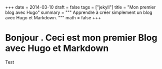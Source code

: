 +++
date = 2014-03-10
draft = false
tags = ["jekyll"]
title = "Mon premier blog avec Hugo"
summary = """
Apprendre à créer simplement un blog avec Hugo et Markdown.
"""
math = false
+++

#  Bonjour . Ceci est mon premier Blog avec Hugo et Markdown

   Test    


